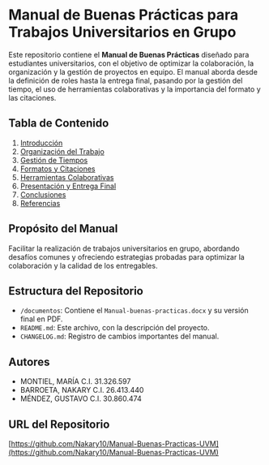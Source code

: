 # Manual de Buenas Prácticas para Trabajos Universitarios en Grupo

Este repositorio contiene el **Manual de Buenas Prácticas** diseñado para estudiantes universitarios, con el objetivo de optimizar la colaboración, la organización y la gestión de proyectos en equipo. El manual aborda desde la definición de roles hasta la entrega final, pasando por la gestión del tiempo, el uso de herramientas colaborativas y la importancia del formato y las citaciones.

## Tabla de Contenido
1. [Introducción](#introducción)
2. [Organización del Trabajo](#organización-del-trabajo)
3. [Gestión de Tiempos](#gestión-de-tiempos)
4. [Formatos y Citaciones](#formatos-y-citaciones)
5. [Herramientas Colaborativas](#herramientas-colaborativas)
6. [Presentación y Entrega Final](#presentación-y-entrega-final)
7. [Conclusiones](#conclusiones)
8. [Referencias](#referencias)

## Propósito del Manual
Facilitar la realización de trabajos universitarios en grupo, abordando desafíos comunes y ofreciendo estrategias probadas para optimizar la colaboración y la calidad de los entregables.

## Estructura del Repositorio
- `/documentos`: Contiene el `Manual-buenas-practicas.docx` y su versión final en PDF.
- `README.md`: Este archivo, con la descripción del proyecto.
- `CHANGELOG.md`: Registro de cambios importantes del manual.

## Autores
- MONTIEL, MARÍA C.I. 31.326.597
- BARROETA, NAKARY C.I. 26.413.440
- MÉNDEZ, GUSTAVO C.I. 30.860.474

## URL del Repositorio
[https://github.com/Nakary10/Manual-Buenas-Practicas-UVM](https://github.com/Nakary10/Manual-Buenas-Practicas-UVM)
